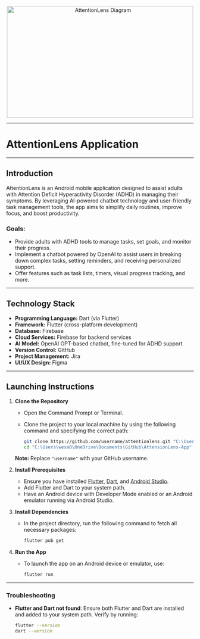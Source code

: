 
<div align="center">
  <img src="https://github.com/user-attachments/assets/ec3b0e50-de4c-44ae-9b74-9eba18cea4c7" alt="AttentionLens Diagram" width="500" height="300">
</div>

---

# AttentionLens Application
---

## Introduction
AttentionLens is an Android mobile application designed to assist adults with Attention Deficit Hyperactivity Disorder (ADHD) in managing their symptoms. By leveraging AI-powered chatbot technology and user-friendly task management tools, the app aims to simplify daily routines, improve focus, and boost productivity.

### Goals:
- Provide adults with ADHD tools to manage tasks, set goals, and monitor their progress.
- Implement a chatbot powered by OpenAI to assist users in breaking down complex tasks, setting reminders, and receiving personalized support.
- Offer features such as task lists, timers, visual progress tracking, and more.

---

##  Technology Stack
- **Programming Language:** Dart (via Flutter)
- **Framework:** Flutter (cross-platform development)
- **Database:** Firebase
- **Cloud Services:** Firebase for backend services
- **AI Model:** OpenAI GPT-based chatbot, fine-tuned for ADHD support
- **Version Control:** GitHub
- **Project Management:** Jira
- **UI/UX Design:** Figma

---

## Launching Instructions


1. **Clone the Repository**
   - Open the Command Prompt or Terminal.
   - Clone the project to your local machine by using the following command and specifying the correct path:

     ```bash
     git clone https://github.com/username/attentionlens.git "C:\Users\wexa0\OneDrive\Documents\GitHub\AttensionLens-App"
     cd "C:\Users\wexa0\OneDrive\Documents\GitHub\AttensionLens-App"
     ```

   **Note:** Replace `"username"` with your GitHub username.

2. **Install Prerequisites**
   - Ensure you have installed [Flutter](https://flutter.dev/docs/get-started/install), [Dart](https://dart.dev/get-dart), and [Android Studio](https://developer.android.com/studio).
   - Add Flutter and Dart to your system path.
   - Have an Android device with Developer Mode enabled or an Android emulator running via Android Studio.

3. **Install Dependencies**
   - In the project directory, run the following command to fetch all necessary packages:

     ```bash
     flutter pub get
     ```

4. **Run the App**
   - To launch the app on an Android device or emulator, use:

     ```bash
     flutter run
     ```

---

### Troubleshooting

- **Flutter and Dart not found**: Ensure both Flutter and Dart are installed and added to your system path. Verify by running:
  ```bash
  flutter --version
  dart --version
